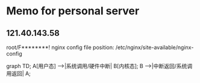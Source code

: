# Memo for personal server

## 121.40.143.58

root/F********!
nginx config file position: /etc/nginx/site-available/nginx-config


graph TD;
    A[用户态] -->|系统调用/硬件中断| B[内核态];
    B -->|中断返回/系统调用返回| A;